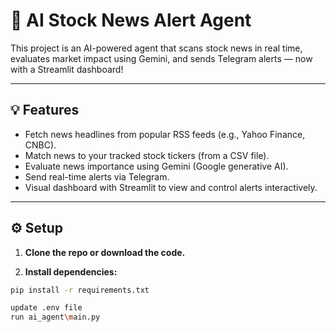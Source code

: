 # 🚨 AI Stock News Alert Agent


This project is an AI-powered agent that scans stock news in real time, evaluates market impact using Gemini, and sends Telegram alerts — now with a Streamlit dashboard!

---

## 💡 Features

- Fetch news headlines from popular RSS feeds (e.g., Yahoo Finance, CNBC).
- Match news to your tracked stock tickers (from a CSV file).
- Evaluate news importance using Gemini (Google generative AI).
- Send real-time alerts via Telegram.
- Visual dashboard with Streamlit to view and control alerts interactively.

---

## ⚙️ Setup

1. **Clone the repo or download the code.**

2. **Install dependencies:**

```bash
pip install -r requirements.txt
```

```bash
update .env file
run ai_agent\main.py
```
